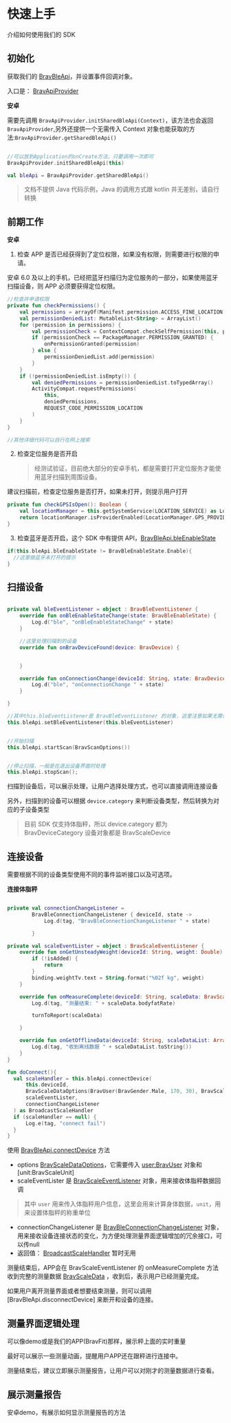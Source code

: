 # 快速上手

介绍如何使用我们的 SDK

## 初始化

获取我们的 [BravBleApi](./api.md#bravbleapi)，并设置事件回调对象。

入口是： [BravApiProvider](./api.md#bravapiprovider)

**安卓**

需要先调用 `BravApiProvider.initSharedBleApi(Context)`，该方法也会返回 `BravApiProvider`,另外还提供一个无需传入 Context 对象也能获取的方法:`BravApiProvider.getSharedBleApi()`

```kotlin

//可以放到Application的onCreate方法，只要调用一次即可
BravApiProvider.initSharedBleApi(this)

val bleApi = BravApiProvider.getSharedBleApi()

```

> 文档不提供 Java 代码示例，Java 的调用方式跟 kotlin 并无差别，请自行转换

## 前期工作

**安卓**

1. 检查 APP 是否已经获得到了定位权限，如果没有权限，则需要进行权限的申请。

安卓 6.0 及以上的手机，已经把蓝牙扫描归为定位服务的一部分，如果使用蓝牙扫描设备，则 APP 必须要获得定位权限。

```kotlin
//检查并申请权限
private fun checkPermissions() {
    val permissions = arrayOf(Manifest.permission.ACCESS_FINE_LOCATION)
    val permissionDeniedList: MutableList<String> = ArrayList()
    for (permission in permissions) {
        val permissionCheck = ContextCompat.checkSelfPermission(this, permission)
        if (permissionCheck == PackageManager.PERMISSION_GRANTED) {
            onPermissionGranted(permission)
        } else {
            permissionDeniedList.add(permission)
        }
    }
    if (!permissionDeniedList.isEmpty()) {
        val deniedPermissions = permissionDeniedList.toTypedArray()
        ActivityCompat.requestPermissions(
            this,
            deniedPermissions,
            REQUEST_CODE_PERMISSION_LOCATION
        )
    }
}

//其他详细代码可以自行在网上搜索
```

2. 检查定位服务是否开启
   > 经测试验证，目前绝大部分的安卓手机，都是需要打开定位服务才能使用蓝牙扫描到周围设备。

建议扫描前，检查定位服务是否打开，如果未打开，则提示用户打开

```kotlin
private fun checkGPSIsOpen(): Boolean {
    val locationManager = this.getSystemService(LOCATION_SERVICE) as LocationManager
    return locationManager.isProviderEnabled(LocationManager.GPS_PROVIDER)
}
```

3. 检查蓝牙是否开启，这个 SDK 中有提供 API，[BravBleApi.bleEnableState](./api.md)

```kotlin
if(this.bleApi.bleEnableState != BravBleEnableState.Enable){
  //这里做蓝牙未打开的提示
}
```

## 扫描设备

```kotlin

private val bleEventListener = object : BravBleEventListener {
    override fun onBleEnableStateChange(state: BravBleEnableState) {
        Log.d("ble", "onBleEnableStateChange" + state)
    }

    //这里处理扫描到的设备
    override fun onBravDeviceFound(device: BravDevice) {


    }

    override fun onConnectionChange(deviceId: String, state: BravDeviceConnectionState) {
        Log.d("ble", "onConnectionChange " + state)
    }

}

//其中this.bleEventListener是 BravBleEventListener 的对象，这里注意如果无需使用时，需要置为null，免得内存泄露
this.bleApi.setBleEventListener(this.bleEventListener)


//开始扫描
this.bleApi.startScan(BravScanOptions())


//停止扫描，一般是在退出设备界面时处理
this.bleApi.stopScan();

```

扫描到设备后，可以展示处理，让用户选择处理方式，也可以直接调用连接设备

另外，扫描到的设备可以根据 `device.category` 来判断设备类型，然后转换为对应的子设备类型

> 目前 SDK 仅支持体脂秤，所以 device.category 都为 BravDeviceCategory 设备对象都是 BravScaleDevice

## 连接设备

需要根据不同的设备类型使用不同的事件监听接口以及可选项。

**连接体脂秤**

```kotlin

private val connectionChangeListener =
        BravBleConnectionChangeListener { deviceId, state ->
            Log.d(tag, "BravBleConnectionChangeListener " + state)

        }

private val scaleEventLister = object : BravScaleEventListener {
    override fun onGetUnsteadyWeight(deviceId: String, weight: Double) {
        if (!isAdded) {
            return
        }
        binding.weightTv.text = String.format("%02f kg", weight)
    }

    override fun onMeasureComplete(deviceId: String, scaleData: BravScaleData) {
        Log.d(tag, "测量结束: " + scaleData.bodyfatRate)

        turnToReport(scaleData)

    }

    override fun onGetOfflineData(deviceId: String, scaleDataList: Array<BravScaleOriginData>) {
        Log.d(tag, "收到离线数据 " + scaleDataList.toString())
    }
}

fun doConnect(){
  val scaleHandler = this.bleApi.connectDevice(
      this.deviceId,
      BravScaleDataOptions(BravUser(BravGender.Male, 170, 30), BravScaleUnit.kg),
      scaleEventLister,
      connectionChangeListener
  ) as BroadcastScaleHandler
  if (scaleHandler == null) {
      Log.e(tag, "connect fail")
  }
}
```

使用 [BravBleApi.connectDevice]() 方法
- options [BravScaleDataOptions](./api.md#bravscaledataoptions)，它需要传入 [user:BravUser]() 对象和 [unit:BravScaleUnit]
- scaleEventLister 是 [BravScaleEventListener](./api.md/bravscaleeventlistener) 对象，用来接收体脂秤数据回调
>其中 `user` 用来传入体脂秤用户信息，这里会用来计算身体数据，`unit`，用来设置体脂秤的称重单位

- connectionChangeListener  是 [BravBleConnectionChangeListener](./api.md#bravbleconnectionchangelistener) 对象，用来接收设备连接状态的变化，为方便处理测量界面逻辑增加的冗余接口，可以传null
- 返回值： [BroadcastScaleHandler](./api.md#broadcastscalehandler) 暂时无用

测量结束后，APP会在  BravScaleEventListener 的 onMeasureComplete 方法收到完整的测量数据 [BravScaleData](./api.md#bravscaledata) ，收到后，表示用户已经测量完成。

如果用户离开测量界面或者想要结束测量，则可以调用 [BravBleApi.disconnectDevice] 来断开和设备的连接。


## 测量界面逻辑处理

可以像demo或是我们的APP(BravFit)那样，展示秤上面的实时重量

最好可以展示一些测量动画，提醒用户APP还在跟秤进行连接中。

测量结束后，建议立即展示测量报告，让用户可以对刚才的测量数据进行查看。

## 展示测量报告

安卓demo，有展示如何显示测量报告的方法


